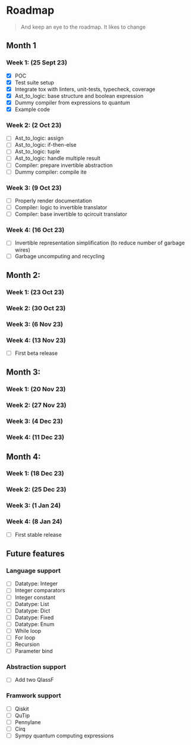 # Roadmap

> And keep an eye to the roadmap. It likes to change

## Month 1

### Week 1: (25 Sept 23)
- [x] POC
- [x] Test suite setup
- [x] Integrate tox with linters, unit-tests, typecheck, coverage
- [x] Ast_to_logic: base structure and boolean expression
- [x] Dummy compiler from expressions to quantum
- [x] Example code

### Week 2: (2 Oct 23)
- [ ] Ast_to_logic: assign
- [ ] Ast_to_logic: if-then-else
- [ ] Ast_to_logic: tuple
- [ ] Ast_to_logic: handle multiple result
- [ ] Compiler: prepare invertible abstraction
- [ ] Dummy compiler: compile ite

### Week 3: (9 Oct 23)
- [ ] Properly render documentation
- [ ] Compiler: logic to invertible translator
- [ ] Compiler: base invertible to qcircuit translator

### Week 4: (16 Oct 23)
- [ ] Invertible representation simplification (to reduce number of garbage wires)
- [ ] Garbage uncomputing and recycling

## Month 2: 

### Week 1: (23 Oct 23)
### Week 2: (30 Oct 23)
### Week 3: (6 Nov 23)

### Week 4: (13 Nov 23)

- [ ] First beta release


## Month 3:

### Week 1: (20 Nov 23)
### Week 2: (27 Nov 23)
### Week 3: (4 Dec 23)
### Week 4: (11 Dec 23)

## Month 4:

### Week 1: (18 Dec 23)
### Week 2: (25 Dec 23)
### Week 3: (1 Jan 24)

### Week 4: (8 Jan 24)

- [ ] First stable release

## Future features

### Language support

- [ ] Datatype: Integer
- [ ] Integer comparators
- [ ] Integer constant
- [ ] Datatype: List
- [ ] Datatype: Dict
- [ ] Datatype: Fixed
- [ ] Datatype: Enum
- [ ] While loop
- [ ] For loop
- [ ] Recursion
- [ ] Parameter bind

### Abstraction support

- [ ] Add two QlassF


### Framwork support

- [ ] Qiskit
- [ ] QuTip
- [ ] Pennylane
- [ ] Cirq
- [ ] Sympy quantum computing expressions